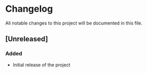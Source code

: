 # Changelog

All notable changes to this project will be documented in this file.

## [Unreleased]

### Added
- Initial release of the project
